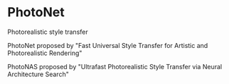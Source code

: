 # PhotoNet
Photorealistic style transfer

PhotoNet proposed by "Fast Universal Style Transfer for Artistic and Photorealistic Rendering"

PhotoNAS proposed by "Ultrafast Photorealistic Style Transfer via Neural Architecture Search"
